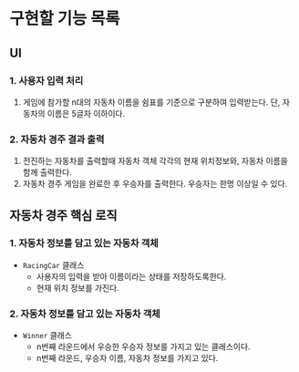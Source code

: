 # 구현할 기능 목록 

## UI
### 1. 사용자 입력 처리
1. 게임에 참가할 n대의 자동차 이름을 쉼표를 기준으로 구분하여 입력받는다. 단, 자동차의 이름은 5글자 이하이다.

### 2. 자동차 경주 결과 출력
1. 전진하는 자동차를 출력할때 자동차 객체 각각의 현재 위치정보와, 자동차 이름을 함께 출력한다.
2. 자동차 경주 게임을 완료한 후 우승자를 출력한다. 우승자는 한명 이상일 수 있다.

## 자동차 경주 핵심 로직
### 1. 자동차 정보를 담고 있는 자동차 객체
- `RacingCar` 클래스
    - 사용자의 입력을 받아 이름이라는 상태를 저장하도록한다.
    - 현재 위치 정보를 가진다.
    
### 2. 자동차 정보를 담고 있는 자동차 객체
- `Winner` 클래스
    - n번째 라운드에서 우승한 우승자 정보를 가지고 있는 클래스이다.
    - n번째 라운드, 우승자 이름, 자동차 정보를 가지고 있다.
    